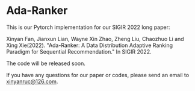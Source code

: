 # Ada-Ranker

This is our Pytorch implementation for our SIGIR 2022 long paper:

Xinyan Fan, Jianxun Lian, Wayne Xin Zhao, Zheng Liu, Chaozhuo Li and Xing Xie(2022). "Ada-Ranker: A Data Distribution Adaptive Ranking Paradigm for
Sequential Recommendation." In SIGIR 2022. 

The code will be released soon.


If you have any questions for our paper or codes, please send an email to xinyanruc@126.com.
